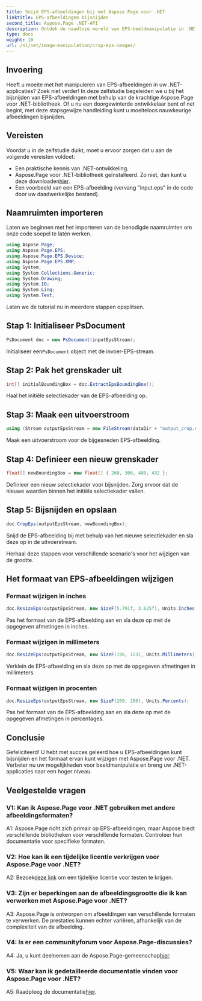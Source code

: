 ```yaml
---
title: Snijd EPS-afbeeldingen bij met Aspose.Page voor .NET
linktitle: EPS-afbeeldingen bijsnijden
second_title: Aspose.Page .NET-API
description: Ontdek de naadloze wereld van EPS-beeldmanipulatie in .NET met Aspose.Page. Snijd afbeeldingen moeiteloos bij en wijzig het formaat ervan voor verbluffende resultaten.
type: docs
weight: 10
url: /nl/net/image-manipulation/crop-eps-images/
---
```

## Invoering

Heeft u moeite met het manipuleren van EPS-afbeeldingen in uw .NET-applicaties? Zoek niet verder! In deze zelfstudie begeleiden we u bij het bijsnijden van EPS-afbeeldingen met behulp van de krachtige Aspose.Page voor .NET-bibliotheek. Of u nu een doorgewinterde ontwikkelaar bent of net begint, met deze stapsgewijze handleiding kunt u moeiteloos nauwkeurige afbeeldingen bijsnijden.

## Vereisten

Voordat u in de zelfstudie duikt, moet u ervoor zorgen dat u aan de volgende vereisten voldoet:

- Een praktische kennis van .NET-ontwikkeling.
-  Aspose.Page voor .NET-bibliotheek geïnstalleerd. Zo niet, dan kunt u deze downloaden[hier](https://releases.aspose.com/page/net/).
- Een voorbeeld van een EPS-afbeelding (vervang "input.eps" in de code door uw daadwerkelijke bestand).

## Naamruimten importeren

Laten we beginnen met het importeren van de benodigde naamruimten om onze code soepel te laten werken. 

```csharp
using Aspose.Page;
using Aspose.Page.EPS;
using Aspose.Page.EPS.Device;
using Aspose.Page.EPS.XMP;
using System;
using System.Collections.Generic;
using System.Drawing;
using System.IO;
using System.Linq;
using System.Text;
```

Laten we de tutorial nu in meerdere stappen opsplitsen.

## Stap 1: Initialiseer PsDocument

```csharp
PsDocument doc = new PsDocument(inputEpsStream);
```

 Initialiseer een`PsDocument` object met de invoer-EPS-stream.

## Stap 2: Pak het grenskader uit

```csharp
int[] initialBoundingBox = doc.ExtractEpsBoundingBox();
```

Haal het initiële selectiekader van de EPS-afbeelding op.

## Stap 3: Maak een uitvoerstroom

```csharp
using (Stream outputEpsStream = new FileStream(dataDir + "output_crop.eps", FileMode.Create, FileAccess.Write))
```

Maak een uitvoerstroom voor de bijgesneden EPS-afbeelding.

## Stap 4: Definieer een nieuw grenskader

```csharp
float[] newBoundingBox = new float[] { 260, 300, 480, 432 };
```

Definieer een nieuw selectiekader voor bijsnijden. Zorg ervoor dat de nieuwe waarden binnen het initiële selectiekader vallen.

## Stap 5: Bijsnijden en opslaan

```csharp
doc.CropEps(outputEpsStream, newBoundingBox);
```

Snijd de EPS-afbeelding bij met behulp van het nieuwe selectiekader en sla deze op in de uitvoerstream.

Herhaal deze stappen voor verschillende scenario's voor het wijzigen van de grootte.

## Het formaat van EPS-afbeeldingen wijzigen

### Formaat wijzigen in inches

```csharp
doc.ResizeEps(outputEpsStream, new SizeF(5.791f, 3.625f), Units.Inches);
```

Pas het formaat van de EPS-afbeelding aan en sla deze op met de opgegeven afmetingen in inches.

### Formaat wijzigen in millimeters

```csharp
doc.ResizeEps(outputEpsStream, new SizeF(196, 123), Units.Millimeters);
```

Verklein de EPS-afbeelding en sla deze op met de opgegeven afmetingen in millimeters.

### Formaat wijzigen in procenten

```csharp
doc.ResizeEps(outputEpsStream, new SizeF(200, 200), Units.Percents);
```

Pas het formaat van de EPS-afbeelding aan en sla deze op met de opgegeven afmetingen in percentages.

## Conclusie

Gefeliciteerd! U hebt met succes geleerd hoe u EPS-afbeeldingen kunt bijsnijden en het formaat ervan kunt wijzigen met Aspose.Page voor .NET. Verbeter nu uw mogelijkheden voor beeldmanipulatie en breng uw .NET-applicaties naar een hoger niveau.

## Veelgestelde vragen

### V1: Kan ik Aspose.Page voor .NET gebruiken met andere afbeeldingsformaten?

A1: Aspose.Page richt zich primair op EPS-afbeeldingen, maar Aspose biedt verschillende bibliotheken voor verschillende formaten. Controleer hun documentatie voor specifieke formaten.

### V2: Hoe kan ik een tijdelijke licentie verkrijgen voor Aspose.Page voor .NET?

 A2: Bezoek[deze link](https://purchase.aspose.com/temporary-license/) om een tijdelijke licentie voor testen te krijgen.

### V3: Zijn er beperkingen aan de afbeeldingsgrootte die ik kan verwerken met Aspose.Page voor .NET?

A3: Aspose.Page is ontworpen om afbeeldingen van verschillende formaten te verwerken. De prestaties kunnen echter variëren, afhankelijk van de complexiteit van de afbeelding.

### V4: Is er een communityforum voor Aspose.Page-discussies?

 A4: Ja, u kunt deelnemen aan de Aspose.Page-gemeenschap[hier](https://forum.aspose.com/c/page/39).

### V5: Waar kan ik gedetailleerde documentatie vinden voor Aspose.Page voor .NET?

 A5: Raadpleeg de documentatie[hier](https://reference.aspose.com/page/net/).
